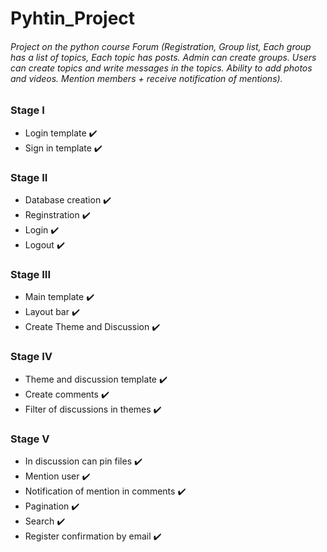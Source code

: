 # Pyhtin_Project

###### Project on the python course Forum (Registration, Group list, Each group has a list of topics, Each topic has posts. Admin can create groups. Users can create topics and write messages in the topics. Ability to add photos and videos. Mention members + receive notification of mentions).

### Stage I
- Login template  :heavy_check_mark:
- Sign in template  :heavy_check_mark:
### Stage II
- Database creation  :heavy_check_mark:
- Reginstration  :heavy_check_mark:
- Login  :heavy_check_mark:
- Logout  :heavy_check_mark:
### Stage III
- Main template  :heavy_check_mark:
- Layout bar  :heavy_check_mark:
- Create Theme and Discussion  :heavy_check_mark:
### Stage IV
- Theme and discussion template  :heavy_check_mark:
- Create comments  :heavy_check_mark:
- Filter of discussions in themes  :heavy_check_mark:
### Stage V
- In discussion can pin files  :heavy_check_mark:
- Mention user  :heavy_check_mark:
- Notification of mention in comments  :heavy_check_mark:
- Pagination  :heavy_check_mark:
- Search  :heavy_check_mark:
- Register confirmation by email  :heavy_check_mark:


